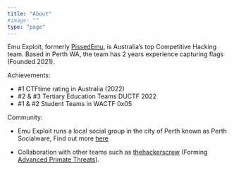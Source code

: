 ```yaml
---
title: "About"
#image: ""
type: "page"
---
```


Emu Exploit, formerly [PissedEmu](https://ctf.fandom.com/wiki/Emu_Exploit), is Australia’s top Competitive Hacking team. Based in Perth WA, the team has 2 years experience capturing flags (Founded 2021). 

Achievements:
- #1 CTFtime rating in Australia (2022)
- #2 & #3 Tertiary Education Teams DUCTF 2022 
- #1 & #2 Student Teams in WACTF 0x05

Community:  
- Emu Exploit runs a local social group in the city of Perth known as Perth Socialware, Find out more [here](https://emu.team/perth-socialware)
  
- Collaboration with other teams such as [thehackerscrew](https://thehackerscrew.team) (Forming [Advanced Primate Threats](https://ctftime.org/team/208112)).
